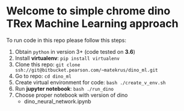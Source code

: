 # Welcome to simple chrome dino TRex Machine Learning approach

To run code in this repo please follow this steps:
1. Obtain `python` in version 3+ (code tested on **3.6**)
2. Install **virtualenv**: `pip install virtualenv`
2. Clone this repo: `git clone ssh://git@bitbucket.pearson.com/~matekrus/dino_ml.git`
3. Go to repo: `cd dino_ml`
4. Create virtual environment for code: `bash ./create_v_env.sh`
5. Run **jupyter notebook**: `bash ./run_dino`
6. Choose proper notebook with version of dino
    - dino_neural_network.ipynb
